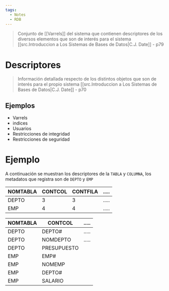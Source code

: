 ```yaml
---
tags:
  - Notes
  - RDB
---
```

>Conjunto de [[Varrels]] del sistema que contienen descriptores de los diversos elementos que son de interés para el sistema
>[[src.Introduccion a Los Sistemas de Bases de Datos|C.J. Date]] - p79

# Descriptores
>Información detallada respecto de los distintos objetos que son de interés para el propio sistema
>[[src.Introduccion a Los Sistemas de Bases de Datos|C.J. Date]] - p70

## Ejemplos
- Varrels 
- indices
- Usuarios
- Restricciones de integridad
- Restricciones de seguridad

# Ejemplo

A continuación se muestran los descriptores de la `TABLA` y `COLUMNA`, los metadatos que registra son de `DEPTO` y `EMP` 

| NOMTABLA | CONTCOL | CONTFILA | ..... |
| -------- | ------- | -------- | ----- |
| DEPTO    | 3       | 3        | ..... |
| EMP      | 4       | 4        | ..... |

| NOMTABLA | CONTCOL     | ..... |
| -------- | ----------- | ----- |
| DEPTO    | DEPTO#      | ..... |
| DEPTO    | NOMDEPTO    | ..... |
| DEPTO    | PRESUPUESTO |       |
| EMP      | EMP#        |       |
| EMP      | NOMEMP      |       |
| EMP      | DEPTO#      |       |
| EMP      | SALARIO     |       |
